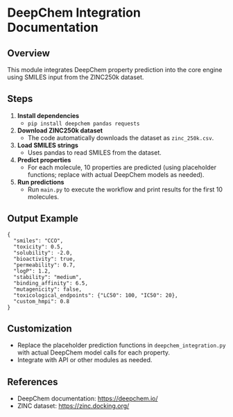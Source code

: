 # DeepChem Integration Documentation

## Overview
This module integrates DeepChem property prediction into the core engine using SMILES input from the ZINC250k dataset.

## Steps
1. **Install dependencies**
   - `pip install deepchem pandas requests`
2. **Download ZINC250k dataset**
   - The code automatically downloads the dataset as `zinc_250k.csv`.
3. **Load SMILES strings**
   - Uses pandas to read SMILES from the dataset.
4. **Predict properties**
   - For each molecule, 10 properties are predicted (using placeholder functions; replace with actual DeepChem models as needed).
5. **Run predictions**
   - Run `main.py` to execute the workflow and print results for the first 10 molecules.

## Output Example
```
{
  "smiles": "CCO",
  "toxicity": 0.5,
  "solubility": -2.0,
  "bioactivity": true,
  "permeability": 0.7,
  "logP": 1.2,
  "stability": "medium",
  "binding_affinity": 6.5,
  "mutagenicity": false,
  "toxicological_endpoints": {"LC50": 100, "IC50": 20},
  "custom_hmpi": 0.8
}
```

## Customization
- Replace the placeholder prediction functions in `deepchem_integration.py` with actual DeepChem model calls for each property.
- Integrate with API or other modules as needed.

## References
- DeepChem documentation: https://deepchem.io/
- ZINC dataset: https://zinc.docking.org/
